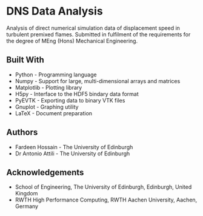 # DNS Data Analysis

Analysis of direct numerical simulation data of displacement speed in turbulent
premixed flames. Submitted in fulfilment of the requirements for the degree of
MEng (Hons) Mechanical Engineering.

## Built With

- Python - Programming language
- Numpy - Support for large, multi-dimensional arrays and matrices
- Matplotlib - Plotting library
- H5py - Interface to the HDF5 bindary data format
- PyEVTK - Exporting data to binary VTK files
- Gnuplot - Graphing utility
- LaTeX - Document preparation

## Authors

- Fardeen Hossain - The University of Edinburgh
- Dr Antonio Attili - The University of Edinburgh

## Acknowledgements

- School of Engineering, The University of Edinburgh, Edinburgh, United Kingdom
- RWTH High Performance Computing, RWTH Aachen University, Aachen, Germany
